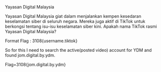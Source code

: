 Yayasan Digital Malaysia

Yayasan Digital Malaysia giat dalam menjalankan kempen kesedaran keselamatan siber di seluruh negara. Mereka juga aktif di TikTok untuk berkongsi tentang isu-isu keselamatan siber kini. Apakah nama TikTok rasmi Yayasan Digital Malaysia?

Format Flag : 3108{username.tiktok}

So for this I need to search the active(posted video) account for YDM and found 
jom.digital.by.ydm.

Flag=3108{jom.digital.by.ydm}

